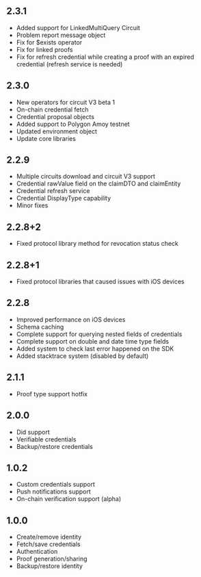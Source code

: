 ## 2.3.1
- Added support for LinkedMultiQuery Circuit
- Problem report message object
- Fix for $exists operator
- Fix for linked proofs
- Fix for refresh credential while creating a proof with an expired credential (refresh service is needed)

## 2.3.0
- New operators for circuit V3 beta 1
- On-chain credential fetch
- Credential proposal objects
- Added support to Polygon Amoy testnet 
- Updated environment object
- Update core libraries

## 2.2.9
- Multiple circuits download and circuit V3 support
- Credential rawValue field on the claimDTO and claimEntity
- Credential refresh service
- Credential DisplayType capability
- Minor fixes

## 2.2.8+2
- Fixed protocol library method for revocation status check

## 2.2.8+1
- Fixed protocol libraries that caused issues with iOS devices

## 2.2.8
- Improved performance on iOS devices
- Schema caching
- Complete support for querying nested fields of credentials
- Complete support on double and date time type fields
- Added system to check last error happened on the SDK
- Added stacktrace system (disabled by default)

## 2.1.1
- Proof type support hotfix

## 2.0.0
- Did support
- Verifiable credentials
- Backup/restore credentials

## 1.0.2
- Custom credentials support
- Push notifications support
- On-chain verification support (alpha)

## 1.0.0
- Create/remove identity
- Fetch/save credentials
- Authentication
- Proof generation/sharing
- Backup/restore identity
